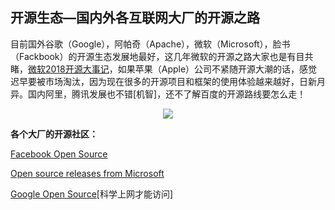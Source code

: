 ## 开源生态—国内外各互联网大厂的开源之路

目前国外谷歌（Google），阿帕奇（Apache），微软（Microsoft），脸书（Fackbook）的开源生态发展地最好，这几年微软的开源之路大家也是有目共睹，[微软2018开源大事记](https://www.oschina.net/news/103045/microsoft-2018-open-source-events-recap)，如果苹果（Apple）公司不紧随开源大潮的话，感觉迟早要被市场淘汰，因为现在很多的开源项目和框架的使用体验越来越好，日新月异。国内阿里，腾讯发展也不错[机智]，还不了解百度的开源路线要怎么走！

<div align="center">
    <img src="https://raw.githubusercontent.com/ckjbug/xiaokui/master/image/open%20source%20github.png"> 
</div>


**各个大厂的开源社区：**

[Facebook Open Source](https://opensource.fb.com/)

[Open source releases from Microsoft](https://opensource.microsoft.com/)

[Google Open Source](https://opensource.google.com/)[科学上网才能访问]



